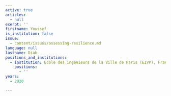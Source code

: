 ```yaml
---
active: true
articles:
  - null
exerpt: ''
firstname: Youssef
is_institution: false
issue:
  - content/issues/assessing-resilience.md
language: null
lastname: Diab
positions_and_institutions:
  - institution: Ecole des ingénieurs de la Ville de Paris (EIVP), France
    positions:
      - ''
years:
  - 2020

---
```

